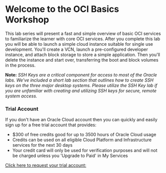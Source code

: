 # Welcome to the OCI Basics Workshop

This lab series will present a fast and simple overview of basic OCI services to familiarize the learner with core OCI services.   After you complete this lab you will be able to launch a simple cloud instance suitable for single use development.  You'll create a VCN, launch a pre-configured developer instance, and attach block storage to store a simple application.   Then you'll delete the instance and start over, transferring the boot and block volumes in the process. 

**Note:** *SSH Keys are a critical component for access to most of the Oracle labs.  We've included a short lab section that outlines how to create SSH keys on the three major desktop systems.  Please utilize the SSH Key lab if you are unfamiliar with creating and utilizing SSH keys for secure, remote system access.*

### Trial Account
If you don't have an Oracle Cloud account then you can quickly and easily sign up for a free trial account that provides:
- $300 of free credits good for up to 3500 hours of Oracle Cloud usage
- Credits can be used on all eligible Cloud Platform and Infrastructure services for the next 30 days
- Your credit card will only be used for verification purposes and will not be charged unless you 'Upgrade to Paid' in My Services
  
[Click here to request your trial account:](https://cloud.oracle.com/tryit)
